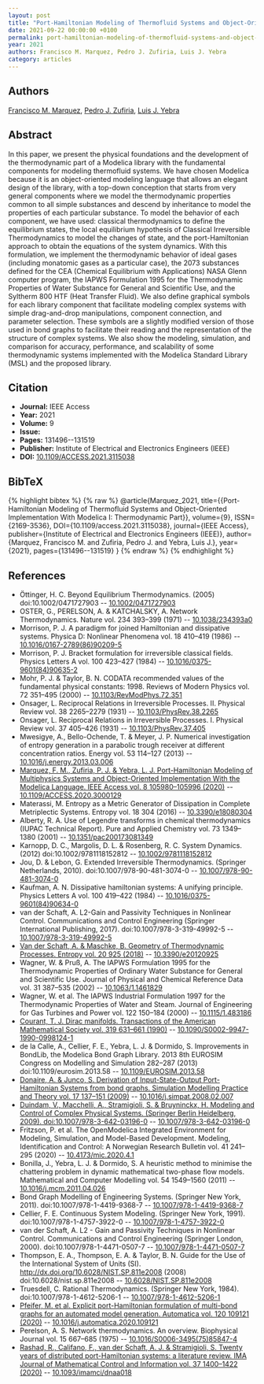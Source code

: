 ```yaml
---
layout: post
title: "Port-Hamiltonian Modeling of Thermofluid Systems and Object-Oriented Implementation With Modelica I: Thermodynamic Part"
date: 2021-09-22 00:00:00 +0100
permalink: port-hamiltonian-modeling-of-thermofluid-systems-and-object-oriented-implementation-with-modelica-i-thermodynamic-part
year: 2021
authors: Francisco M. Marquez, Pedro J. Zufiria, Luis J. Yebra
category: articles
---
```

 
## Authors
[Francisco M. Marquez](authors/francisco_m_marquez), [Pedro J. Zufiria](authors/pedro_j_zufiria), [Luis J. Yebra](authors/luis_j_yebra)
 
## Abstract
In this paper, we present the physical foundations and the development of the thermodynamic part of a Modelica library with the fundamental components for modeling thermofluid systems. We have chosen Modelica because it is an object-oriented modeling language that allows an elegant design of the library, with a top-down conception that starts from very general components where we model the thermodynamic properties common to all simple substances and descend by inheritance to model the properties of each particular substance. To model the behavior of each component, we have used: classical thermodynamics to define the equilibrium states, the local equilibrium hypothesis of Classical Irreversible Thermodynamics to model the changes of state, and the port-Hamiltonian approach to obtain the equations of the system dynamics. With this formulation, we implement the thermodynamic behavior of ideal gases (including monatomic gases as a particular case), the 2073 substances defined for the CEA (Chemical Equilibrium with Applications) NASA Glenn computer program, the IAPWS Formulation 1995 for the Thermodynamic Properties of Water Substance for General and Scientific Use, and the Syltherm 800 HTF (Heat Transfer Fluid). We also define graphical symbols for each library component that facilitate modeling complex systems with simple drag-and-drop manipulations, component connection, and parameter selection. These symbols are a slightly modified version of those used in bond graphs to facilitate their reading and the representation of the structure of complex systems. We also show the modeling, simulation, and comparison for accuracy, performance, and scalability of some thermodynamic systems implemented with the Modelica Standard Library (MSL) and the proposed library.
 
## Citation
- **Journal:** IEEE Access
- **Year:** 2021
- **Volume:** 9
- **Issue:** 
- **Pages:** 131496--131519
- **Publisher:** Institute of Electrical and Electronics Engineers (IEEE)
- **DOI:** [10.1109/ACCESS.2021.3115038](https://doi.org/10.1109/ACCESS.2021.3115038)
 
## BibTeX
{% highlight bibtex %}
{% raw %}
@article{Marquez_2021,
  title={{Port-Hamiltonian Modeling of Thermofluid Systems and Object-Oriented Implementation With Modelica I: Thermodynamic Part}},
  volume={9},
  ISSN={2169-3536},
  DOI={10.1109/access.2021.3115038},
  journal={IEEE Access},
  publisher={Institute of Electrical and Electronics Engineers (IEEE)},
  author={Marquez, Francisco M. and Zufiria, Pedro J. and Yebra, Luis J.},
  year={2021},
  pages={131496--131519}
}
{% endraw %}
{% endhighlight %}
 
## References
- Öttinger, H. C. Beyond Equilibrium Thermodynamics. (2005) doi:10.1002/0471727903 -- [10.1002/0471727903](https://doi.org/10.1002/0471727903)
- OSTER, G., PERELSON, A. & KATCHALSKY, A. Network Thermodynamics. Nature vol. 234 393–399 (1971) -- [10.1038/234393a0](https://doi.org/10.1038/234393a0)
- Morrison, P. J. A paradigm for joined Hamiltonian and dissipative systems. Physica D: Nonlinear Phenomena vol. 18 410–419 (1986) -- [10.1016/0167-2789(86)90209-5](https://doi.org/10.1016/0167-2789(86)90209-5)
- Morrison, P. J. Bracket formulation for irreversible classical fields. Physics Letters A vol. 100 423–427 (1984) -- [10.1016/0375-9601(84)90635-2](https://doi.org/10.1016/0375-9601(84)90635-2)
- Mohr, P. J. & Taylor, B. N. CODATA recommended values of the fundamental physical constants: 1998. Reviews of Modern Physics vol. 72 351–495 (2000) -- [10.1103/RevModPhys.72.351](https://doi.org/10.1103/RevModPhys.72.351)
- Onsager, L. Reciprocal Relations in Irreversible Processes. II. Physical Review vol. 38 2265–2279 (1931) -- [10.1103/PhysRev.38.2265](https://doi.org/10.1103/PhysRev.38.2265)
- Onsager, L. Reciprocal Relations in Irreversible Processes. I. Physical Review vol. 37 405–426 (1931) -- [10.1103/PhysRev.37.405](https://doi.org/10.1103/PhysRev.37.405)
- Mwesigye, A., Bello-Ochende, T. & Meyer, J. P. Numerical investigation of entropy generation in a parabolic trough receiver at different concentration ratios. Energy vol. 53 114–127 (2013) -- [10.1016/j.energy.2013.03.006](https://doi.org/10.1016/j.energy.2013.03.006)
- [Marquez, F. M., Zufiria, P. J. & Yebra, L. J. Port-Hamiltonian Modeling of Multiphysics Systems and Object-Oriented Implementation With the Modelica Language. IEEE Access vol. 8 105980–105996 (2020)](port-hamiltonian-modeling-of-multiphysics-systems-and-object-oriented-implementation-with-the-modelica-language) -- [10.1109/ACCESS.2020.3000129](https://doi.org/10.1109/ACCESS.2020.3000129)
- Materassi, M. Entropy as a Metric Generator of Dissipation in Complete Metriplectic Systems. Entropy vol. 18 304 (2016) -- [10.3390/e18080304](https://doi.org/10.3390/e18080304)
- Alberty, R. A. Use of Legendre transforms in chemical thermodynamics (IUPAC Technical Report). Pure and Applied Chemistry vol. 73 1349–1380 (2001) -- [10.1351/pac200173081349](https://doi.org/10.1351/pac200173081349)
- Karnopp, D. C., Margolis, D. L. & Rosenberg, R. C. System Dynamics. (2012) doi:10.1002/9781118152812 -- [10.1002/9781118152812](https://doi.org/10.1002/9781118152812)
- Jou, D. & Lebon, G. Extended Irreversible Thermodynamics. (Springer Netherlands, 2010). doi:10.1007/978-90-481-3074-0 -- [10.1007/978-90-481-3074-0](https://doi.org/10.1007/978-90-481-3074-0)
- Kaufman, A. N. Dissipative hamiltonian systems: A unifying principle. Physics Letters A vol. 100 419–422 (1984) -- [10.1016/0375-9601(84)90634-0](https://doi.org/10.1016/0375-9601(84)90634-0)
- van der Schaft, A. L2-Gain and Passivity Techniques in Nonlinear Control. Communications and Control Engineering (Springer International Publishing, 2017). doi:10.1007/978-3-319-49992-5 -- [10.1007/978-3-319-49992-5](https://doi.org/10.1007/978-3-319-49992-5)
- [Van der Schaft, A. & Maschke, B. Geometry of Thermodynamic Processes. Entropy vol. 20 925 (2018)](geometry-of-thermodynamic-processes) -- [10.3390/e20120925](https://doi.org/10.3390/e20120925)
- Wagner, W. & Pruß, A. The IAPWS Formulation 1995 for the Thermodynamic Properties of Ordinary Water Substance for General and Scientific Use. Journal of Physical and Chemical Reference Data vol. 31 387–535 (2002) -- [10.1063/1.1461829](https://doi.org/10.1063/1.1461829)
- Wagner, W. et al. The IAPWS Industrial Formulation 1997 for the Thermodynamic Properties of Water and Steam. Journal of Engineering for Gas Turbines and Power vol. 122 150–184 (2000) -- [10.1115/1.483186](https://doi.org/10.1115/1.483186)
- [Courant, T. J. Dirac manifolds. Transactions of the American Mathematical Society vol. 319 631–661 (1990)](dirac-manifolds) -- [10.1090/S0002-9947-1990-0998124-1](https://doi.org/10.1090/S0002-9947-1990-0998124-1)
- de la Calle, A., Cellier, F. E., Yebra, L. J. & Dormido, S. Improvements in BondLib, the Modelica Bond Graph Library. 2013 8th EUROSIM Congress on Modelling and Simulation 282–287 (2013) doi:10.1109/eurosim.2013.58 -- [10.1109/EUROSIM.2013.58](https://doi.org/10.1109/EUROSIM.2013.58)
- [Donaire, A. & Junco, S. Derivation of Input-State-Output Port-Hamiltonian Systems from bond graphs. Simulation Modelling Practice and Theory vol. 17 137–151 (2009)](derivation-of-input-state-output-port-hamiltonian-systems-from-bond-graphs) -- [10.1016/j.simpat.2008.02.007](https://doi.org/10.1016/j.simpat.2008.02.007)
- [Duindam, V., Macchelli, A., Stramigioli, S. & Bruyninckx, H. Modeling and Control of Complex Physical Systems. (Springer Berlin Heidelberg, 2009). doi:10.1007/978-3-642-03196-0](modeling-and-control-of-complex-physical-systems) -- [10.1007/978-3-642-03196-0](https://doi.org/10.1007/978-3-642-03196-0)
- Fritzson, P. et al. The OpenModelica Integrated Environment for Modeling, Simulation, and Model-Based Development. Modeling, Identification and Control: A Norwegian Research Bulletin vol. 41 241–295 (2020) -- [10.4173/mic.2020.4.1](https://doi.org/10.4173/mic.2020.4.1)
- Bonilla, J., Yebra, L. J. & Dormido, S. A heuristic method to minimise the chattering problem in dynamic mathematical two-phase flow models. Mathematical and Computer Modelling vol. 54 1549–1560 (2011) -- [10.1016/j.mcm.2011.04.026](https://doi.org/10.1016/j.mcm.2011.04.026)
- Bond Graph Modelling of Engineering Systems. (Springer New York, 2011). doi:10.1007/978-1-4419-9368-7 -- [10.1007/978-1-4419-9368-7](https://doi.org/10.1007/978-1-4419-9368-7)
- Cellier, F. E. Continuous System Modeling. (Springer New York, 1991). doi:10.1007/978-1-4757-3922-0 -- [10.1007/978-1-4757-3922-0](https://doi.org/10.1007/978-1-4757-3922-0)
- van der Schaft, A. L2 - Gain and Passivity Techniques in Nonlinear Control. Communications and Control Engineering (Springer London, 2000). doi:10.1007/978-1-4471-0507-7 -- [10.1007/978-1-4471-0507-7](https://doi.org/10.1007/978-1-4471-0507-7)
- Thompson, E. A., Thompson, E. A. & Taylor, B. N. Guide for the Use of the International System of Units (SI). http://dx.doi.org/10.6028/NIST.SP.811e2008 (2008) doi:10.6028/nist.sp.811e2008 -- [10.6028/NIST.SP.811e2008](https://doi.org/10.6028/NIST.SP.811e2008)
- Truesdell, C. Rational Thermodynamics. (Springer New York, 1984). doi:10.1007/978-1-4612-5206-1 -- [10.1007/978-1-4612-5206-1](https://doi.org/10.1007/978-1-4612-5206-1)
- [Pfeifer, M. et al. Explicit port-Hamiltonian formulation of multi-bond graphs for an automated model generation. Automatica vol. 120 109121 (2020)](explicit-port-hamiltonian-formulation-of-multi-bond-graphs-for-an-automated-model-generation) -- [10.1016/j.automatica.2020.109121](https://doi.org/10.1016/j.automatica.2020.109121)
- Perelson, A. S. Network thermodynamics. An overview. Biophysical Journal vol. 15 667–685 (1975) -- [10.1016/S0006-3495(75)85847-4](https://doi.org/10.1016/S0006-3495(75)85847-4)
- [Rashad, R., Califano, F., van der Schaft, A. J. & Stramigioli, S. Twenty years of distributed port-Hamiltonian systems: a literature review. IMA Journal of Mathematical Control and Information vol. 37 1400–1422 (2020)](twenty-years-of-distributed-port-hamiltonian-systems-a-literature-review) -- [10.1093/imamci/dnaa018](https://doi.org/10.1093/imamci/dnaa018)

